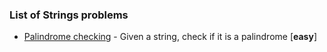 ### List of Strings problems

- [Palindrome checking](Palindrome/README.md) - Given a string, check if it is a palindrome [**easy**]



